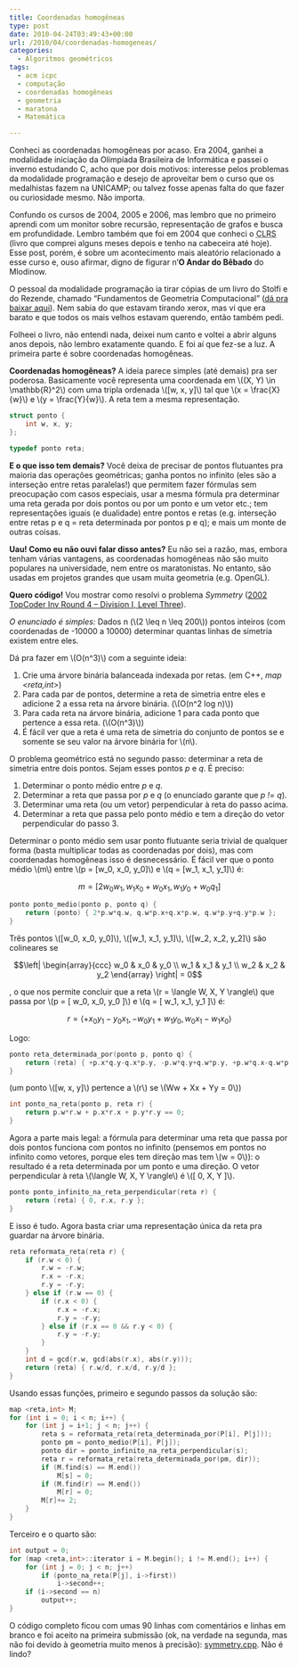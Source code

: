 ```yaml
---
title: Coordenadas homogêneas
type: post
date: 2010-04-24T03:49:43+00:00
url: /2010/04/coordenadas-homogeneas/
categories:
  - Algoritmos geométricos
tags:
  - acm icpc
  - computação
  - coordenadas homogêneas
  - geometria
  - maratona
  - Matemática

---
```

Conheci as coordenadas homogêneas por acaso. Era 2004, ganhei a modalidade iniciação da Olimpíada Brasileira de Informática e passei o inverno estudando C, acho que por dois motivos: interesse pelos problemas da modalidade programação e desejo de aproveitar bem o curso que os medalhistas fazem na UNICAMP; ou talvez fosse apenas falta do que fazer ou curiosidade mesmo. Não importa.

Confundo os cursos de 2004, 2005 e 2006, mas lembro que no primeiro aprendi com um monitor sobre recursão, representação de grafos e busca em profundidade. Lembro também que foi em 2004 que conheci o <acronym title="Cormen, Leiserson, Rivest, Stein - Introduction to Algorithms">CLRS</acronym> (livro que comprei alguns meses depois e tenho na cabeceira até hoje). Esse post, porém, é sobre um acontecimento mais aleatório relacionado a esse curso e, ouso afirmar, digno de figurar n’**O Andar do Bêbado** do Mlodinow.

O pessoal da modalidade programação ia tirar cópias de um livro do Stolfi e do Rezende, chamado “Fundamentos de Geometria Computacional” ([dá pra baixar aqui][1]). Nem sabia do que estavam tirando xerox, mas vi que era barato e que todos os mais velhos estavam querendo, então também pedi.

Folheei o livro, não entendi nada, deixei num canto e voltei a abrir alguns anos depois, não lembro exatamente quando. E foi aí que fez-se a luz. A primeira parte é sobre coordenadas homogêneas.

**Coordenadas homogêneas?** A ideia parece simples (até demais) pra ser poderosa. Basicamente você representa uma coordenada em \\((X, Y) \in \mathbb{R}^2\\) com uma tripla ordenada \\([w, x, y]\\) tal que \\(x = \frac{X}{w}\\) e \\(y = \frac{Y}{w}\\). A reta tem a mesma representação.

```cpp
struct ponto {
	int w, x, y;
};

typedef ponto reta;
```

**E o que isso tem demais?** Você deixa de precisar de pontos flutuantes pra maioria das operações geométricas; ganha pontos no infinito (eles são a interseção entre retas paralelas!) que permitem fazer fórmulas sem preocupação com casos especiais, usar a mesma fórmula pra determinar uma reta gerada por dois pontos ou por um ponto e um vetor etc.; tem representações iguais (e dualidade) entre pontos e retas (e.g. interseção entre retas p e q = reta determinada por pontos p e q); e mais um monte de outras coisas.

**Uau! Como eu não ouvi falar disso antes?** Eu não sei a razão, mas, embora tenham várias vantagens, as coordenadas homogêneas não são muito populares na universidade, nem entre os maratonistas. No entanto, são usadas em projetos grandes que usam muita geometria (e.g. OpenGL).

**Quero código!** Vou mostrar como resolvi o problema _Symmetry_ ([2002 TopCoder Inv Round 4 – Division I, Level Three][2]).

_O enunciado é simples:_ Dados n (\\(2 \leq n \leq 200\\)) pontos inteiros (com coordenadas de -10000 a 10000) determinar quantas linhas de simetria existem entre eles.

Dá pra fazer em \\(O(n^3)\\) com a seguinte ideia:

  1. Crie uma árvore binária balanceada indexada por retas. (em C++, _map <reta,int>_)
  2. Para cada par de pontos, determine a reta de simetria entre eles e adicione 2 a essa reta na árvore binária. (\\(O(n^2 log n)\\))
  3. Para cada reta na árvore binária, adicione 1 para cada ponto que pertence a essa reta. (\\(O(n^3)\\))
  4. É fácil ver que a reta é uma reta de simetria do conjunto de pontos se e somente se seu valor na árvore binária for \\(n\\).

O problema geométrico está no segundo passo: determinar a reta de simetria entre dois pontos. Sejam esses pontos _p_ e _q_. É preciso:

  1. Determinar o ponto médio entre _p_ e _q_.
  2. Determinar a reta que passa por _p_ e _q_ (o enunciado garante que _p != q_).
  3. Determinar uma reta (ou um vetor) perpendicular à reta do passo acima.
  4. Determinar a reta que passa pelo ponto médio e tem a direção do vetor perpendicular do passo 3.

Determinar o ponto médio sem usar ponto flutuante seria trivial de qualquer forma (basta multiplicar todas as coordenadas por dois), mas com coordenadas homogêneas isso é desnecessário. É fácil ver que o ponto médio \\(m\\) entre \\(p = [w_0, x_0, y_0]\\) e \\(q = [w_1, x_1, y_1]\\) é:

$$m = [ 2 w_0 w_1 , w_1 x_0 + w_0 x_1 , w_1 y_0 + w_0 q_1 ]$$

```cpp
ponto ponto_medio(ponto p, ponto q) {
	return (ponto) { 2*p.w*q.w, q.w*p.x+q.x*p.w, q.w*p.y+q.y*p.w };
}
```

Três pontos \\([w_0, x_0, y_0]\\), \\([w_1, x_1, y_1]\\), \\([w_2, x_2, y_2]\\) são colineares se

$$\left| \begin{array}{ccc} w_0 & x_0 & y_0 \\ w_1 & x_1 & y_1 \\ w_2 & x_2 & y_2 \end{array} \right| = 0$$

, o que nos permite concluir que a reta \\(r = \langle W, X, Y \rangle\\) que passa por \\(p = [ w_0, x_0, y_0 ]\\) e \\(q = [ w_1, x_1, y_1 ]\\) é:

$$r = \langle +x_0 y_1 - y_0 x_1, -w_0 y_1 + w_1 y_0, w_0 x_1 - w_1 x_0\rangle$$

Logo:

```cpp
ponto reta_determinada_por(ponto p, ponto q) {
	return (reta) { +p.x*q.y-q.x*p.y, -p.w*q.y+q.w*p.y, +p.w*q.x-q.w*p.x };
}
```

(um ponto \\([w, x, y]\\) pertence a \\(r\\) se \\(Ww + Xx + Yy = 0\\))

```cpp
int ponto_na_reta(ponto p, reta r) {
	return p.w*r.w + p.x*r.x + p.y*r.y == 0;
}
```

Agora a parte mais legal: a fórmula para determinar uma reta que passa por dois pontos funciona com pontos no infinito (pensemos em pontos no infinito como vetores, porque eles tem direção mas tem \\(w = 0\\)): o resultado é a reta determinada por um ponto e uma direção. O vetor perpendicular à reta \\(\langle W, X, Y \rangle\\) é \\([ 0, X, Y ]\\).

```cpp
ponto ponto_infinito_na_reta_perpendicular(reta r) {
	return (reta) { 0, r.x, r.y };
}
```

E isso é tudo. Agora basta criar uma representação única da reta pra guardar na árvore binária.

```cpp
reta reformata_reta(reta r) {
	if (r.w < 0) {
		r.w = -r.w;
		r.x = -r.x;
		r.y = -r.y;
	} else if (r.w == 0) {
		if (r.x < 0) {
			r.x = -r.x;
			r.y = -r.y;
		} else if (r.x == 0 && r.y < 0) {
			r.y = -r.y;
		}
	}
	int d = gcd(r.w, gcd(abs(r.x), abs(r.y)));
	return (reta) { r.w/d, r.x/d, r.y/d };
}
```

Usando essas funções, primeiro e segundo passos da solução são:

```cpp
map <reta,int> M;
for (int i = 0; i < n; i++) {
	for (int j = i+1; j < n; j++) {
		reta s = reformata_reta(reta_determinada_por(P[i], P[j]));
		ponto pm = ponto_medio(P[i], P[j]);
		ponto dir = ponto_infinito_na_reta_perpendicular(s);
		reta r = reformata_reta(reta_determinada_por(pm, dir));
		if (M.find(s) == M.end())
			M[s] = 0;
		if (M.find(r) == M.end())
			M[r] = 0;
		M[r]+= 2;
	}
}
```

Terceiro e o quarto são:

```cpp
int output = 0;
for (map <reta,int>::iterator i = M.begin(); i != M.end(); i++) {
	for (int j = 0; j < n; j++)
		if (ponto_na_reta(P[j], i->first))
			i->second++;
	if (i->second == n)
		output++;
}
```

O código completo ficou com umas 90 linhas com comentários e linhas em branco e foi aceito na primeira submissão (ok, na verdade na segunda, mas não foi devido à geometria muito menos à precisão): [symmetry.cpp][3]. Não é lindo?

 [1]: http://www.ic.unicamp.br/~stolfi/EXPORT/bibliography/stolfi.html
 [2]: http://www.topcoder.com/stat?c=problem_statement&pm=924
 [3]: /wp-content/uploads/2010/04/symmetry.cpp

